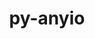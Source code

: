 ---
title: "py-anyio"
layout: cache
categories: [package, develop-2023-09-03]
meta: {"versions": ["3.6.2"], "compilers": ["apple-clang@=14.0.0", "gcc@=11.1.0", "gcc@=11.3.0"], "oss": ["ubuntu20.04", "ubuntu22.04", "ventura"], "platforms": ["darwin", "linux"], "targets": ["aarch64", "ppc64le", "x86_64_v3"], "stacks": ["data-vis-sdk", "e4s", "e4s-power", "ml-darwin-aarch64-mps", "ml-linux-x86_64-cpu", "ml-linux-x86_64-cuda", "root"], "num_specs": 7, "num_specs_by_stack": {"ml-darwin-aarch64-mps": 1, "root": 7, "e4s-power": 2, "data-vis-sdk": 1, "e4s": 2, "ml-linux-x86_64-cpu": 1, "ml-linux-x86_64-cuda": 1}}
spec_details: [{"hash": "g44u47qekw3oji6jt6wpzpitbecm5mms", "compiler": "apple-clang@=14.0.0", "versions": ["3.6.2"], "os": "ventura", "platform": "darwin", "target": "aarch64", "variants": ["build_system=python_pip"], "stacks": ["ml-darwin-aarch64-mps", "root"], "size": "-", "tarball": "https://binaries.spack.io/develop-2023-09-03/build_cache/darwin-ventura-aarch64/apple-clang-14.0.0/py-anyio-3.6.2/darwin-ventura-aarch64-apple-clang-14.0.0-py-anyio-3.6.2-g44u47qekw3oji6jt6wpzpitbecm5mms.spack"}, {"hash": "tzcfo3cjkocqoepdzjb2hjm3nfqqwo2c", "compiler": "gcc@=11.1.0", "versions": ["3.6.2"], "os": "ubuntu20.04", "platform": "linux", "target": "ppc64le", "variants": ["build_system=python_pip"], "stacks": ["e4s-power", "root"], "size": "-", "tarball": "https://binaries.spack.io/develop-2023-09-03/build_cache/linux-ubuntu20.04-ppc64le/gcc-11.1.0/py-anyio-3.6.2/linux-ubuntu20.04-ppc64le-gcc-11.1.0-py-anyio-3.6.2-tzcfo3cjkocqoepdzjb2hjm3nfqqwo2c.spack"}, {"hash": "dgqyfe37r7yu5bcizf4ubhqgijc2jmuj", "compiler": "gcc@=11.1.0", "versions": ["3.6.2"], "os": "ubuntu20.04", "platform": "linux", "target": "ppc64le", "variants": ["build_system=python_pip"], "stacks": ["e4s-power", "root"], "size": "-", "tarball": "https://binaries.spack.io/develop-2023-09-03/build_cache/linux-ubuntu20.04-ppc64le/gcc-11.1.0/py-anyio-3.6.2/linux-ubuntu20.04-ppc64le-gcc-11.1.0-py-anyio-3.6.2-dgqyfe37r7yu5bcizf4ubhqgijc2jmuj.spack"}, {"hash": "5qafzfwnm5om3zvph3cy72i3vmuraxi4", "compiler": "gcc@=11.1.0", "versions": ["3.6.2"], "os": "ubuntu20.04", "platform": "linux", "target": "x86_64_v3", "variants": ["build_system=python_pip"], "stacks": ["data-vis-sdk", "root"], "size": "-", "tarball": "https://binaries.spack.io/develop-2023-09-03/build_cache/linux-ubuntu20.04-x86_64_v3/gcc-11.1.0/py-anyio-3.6.2/linux-ubuntu20.04-x86_64_v3-gcc-11.1.0-py-anyio-3.6.2-5qafzfwnm5om3zvph3cy72i3vmuraxi4.spack"}, {"hash": "5xraduszghw4t6hxfdcb7jik7rxv6yt6", "compiler": "gcc@=11.1.0", "versions": ["3.6.2"], "os": "ubuntu20.04", "platform": "linux", "target": "x86_64_v3", "variants": ["build_system=python_pip"], "stacks": ["root", "e4s"], "size": "-", "tarball": "https://binaries.spack.io/develop-2023-09-03/build_cache/linux-ubuntu20.04-x86_64_v3/gcc-11.1.0/py-anyio-3.6.2/linux-ubuntu20.04-x86_64_v3-gcc-11.1.0-py-anyio-3.6.2-5xraduszghw4t6hxfdcb7jik7rxv6yt6.spack"}, {"hash": "b3e6kvt62zdya3oyki7felbjjdm4uwfq", "compiler": "gcc@=11.1.0", "versions": ["3.6.2"], "os": "ubuntu20.04", "platform": "linux", "target": "x86_64_v3", "variants": ["build_system=python_pip"], "stacks": ["root", "e4s"], "size": "-", "tarball": "https://binaries.spack.io/develop-2023-09-03/build_cache/linux-ubuntu20.04-x86_64_v3/gcc-11.1.0/py-anyio-3.6.2/linux-ubuntu20.04-x86_64_v3-gcc-11.1.0-py-anyio-3.6.2-b3e6kvt62zdya3oyki7felbjjdm4uwfq.spack"}, {"hash": "c552razca7zf65wykdvjql6fwakbcpq7", "compiler": "gcc@=11.3.0", "versions": ["3.6.2"], "os": "ubuntu22.04", "platform": "linux", "target": "x86_64_v3", "variants": ["build_system=python_pip"], "stacks": ["root", "ml-linux-x86_64-cpu", "ml-linux-x86_64-cuda"], "size": "-", "tarball": "https://binaries.spack.io/develop-2023-09-03/build_cache/linux-ubuntu22.04-x86_64_v3/gcc-11.3.0/py-anyio-3.6.2/linux-ubuntu22.04-x86_64_v3-gcc-11.3.0-py-anyio-3.6.2-c552razca7zf65wykdvjql6fwakbcpq7.spack"}]
---